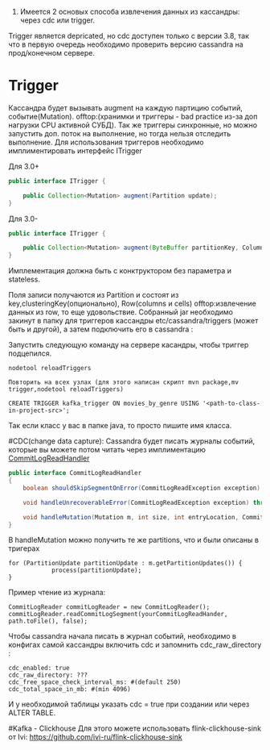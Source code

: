 1) Имеется 2 основых способа извлечения данных из кассандры: через cdc или trigger.


 Trigger является depricated, но cdc доступен только с версии 3.8, так что в первую очередь необходимо проверить версию cassandra на прод/конечном сервере.

# Trigger 
Кассандра будет вызывать augment на каждую партицию событий, событие(Mutation).
offtop:(хранимки и триггеры - bad practice из-за доп нагрузки CPU активной СУБД). Так же триггеры синхронные, но можно запустить доп. поток на выполнение, но тогда нельзя отследить выполнение.
Для использования триггеров необходимо имплиментировать интерфейс ITrigger

Для 3.0+
```java
public interface ITrigger {

    public Collection<Mutation> augment(Partition update);
}
```
Для 3.0-
```java
public interface ITrigger {

    public Collection<Mutation> augment(ByteBuffer partitionKey, ColumnFamily update);
}
```
Имплементация должна быть с конктруктором без параметра и stateless.

Поля записи получаются из Partition и состоят из key,clusteringKey(опционально), Row(columns и cells) offtop:извлечение данных из row, то еще удовольствие.
Собранный jar необходимо закинут в папку для триггеров кассандры etc/cassandra/triggers (может быть и другой), а затем подключить его в cassandra : 

Запустить следующую команду на сервере касандры, чтобы триггер подцепился. 
```
nodetool reloadTriggers
```

```
Повторить на всех узлах (для этого написан скрипт mvn package,mv trigger,nodetool reloadTriggers)
```

``` psql
CREATE TRIGGER kafka_trigger ON movies_by_genre USING '<path-to-class-in-project-src>';
```
Так если класс у вас в папке java, то просто пишите имя класса.

#CDC(change data capture):
Cassandra будет писать журналы событий, которые вы можете потом читать через имплиментацию [CommitLogReadHandler](https://github.com/apache/cassandra/blob/trunk/src/java/org/apache/cassandra/db/commitlog/CommitLogReader.java)

```java
public interface CommitLogReadHandler
{
    boolean shouldSkipSegmentOnError(CommitLogReadException exception) throws IOException;

    void handleUnrecoverableError(CommitLogReadException exception) throws IOException;

    void handleMutation(Mutation m, int size, int entryLocation, CommitLogDescriptor desc);
}
```
В handleMutation можно получить те же partitions, что и были описаны в тригерах
```
for (PartitionUpdate partitionUpdate : m.getPartitionUpdates()) {
            process(partitionUpdate);
}
```

Пример чтение из журнала:
```
CommitLogReader commitLogReader = new CommitLogReader();
commitLogReader.readCommitLogSegment(yourCommitLogReadHander, path.toFile(), false);
```


Чтобы cassandra начала писать в журнал событий, необходимо в конфигах самой кассандры включить cdc и запомнить cdc_raw_directory :
```
cdc_enabled: true
cdc_raw_directory: ???
cdc_free_space_check_interval_ms: #(default 250) 
cdc_total_space_in_mb: #(min 4096)
```
И у необходимой таблицы указать cdc = true при создании или через ALTER TABLE.

#Kafka - Clickhouse
Для этого можете использовать flink-clickhouse-sink от Ivi: https://github.com/ivi-ru/flink-clickhouse-sink
